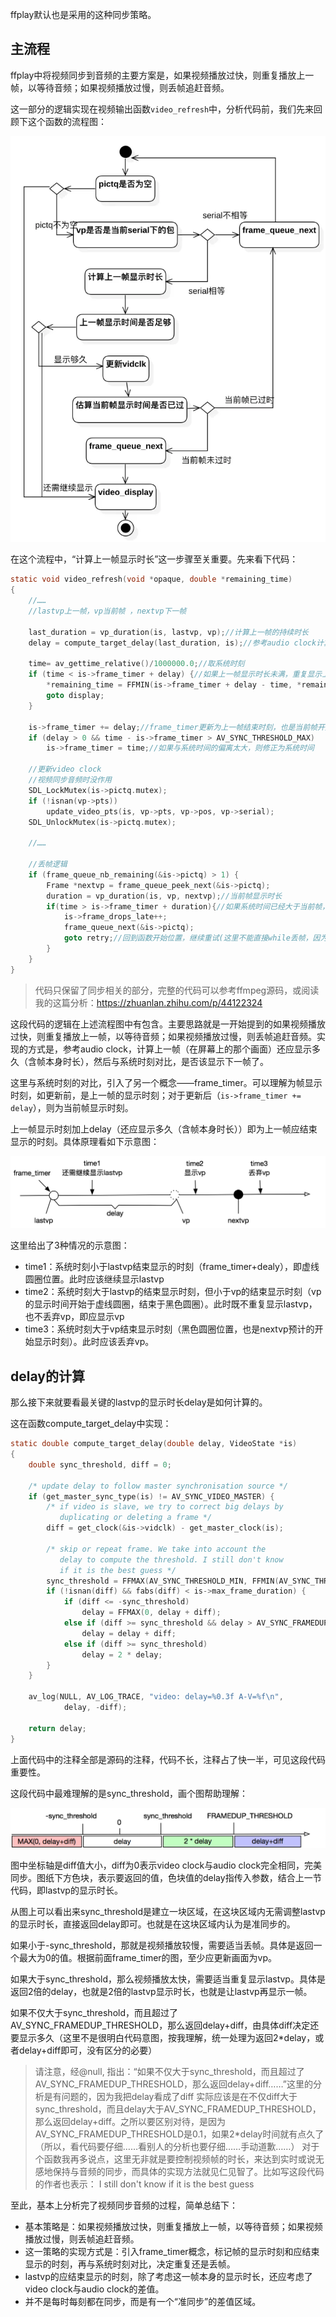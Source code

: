 ffplay默认也是采用的这种同步策略。

## 主流程

ffplay中将视频同步到音频的主要方案是，如果视频播放过快，则重复播放上一帧，以等待音频；如果视频播放过慢，则丢帧追赶音频。

这一部分的逻辑实现在视频输出函数`video_refresh`中，分析代码前，我们先来回顾下这个函数的流程图：

![img](image/v2-6316d7bd07a4cc541da4866b632aa559_720w.webp)



在这个流程中，“计算上一帧显示时长”这一步骤至关重要。先来看下代码：

```c
static void video_refresh(void *opaque, double *remaining_time)
{
    //……
    //lastvp上一帧，vp当前帧 ，nextvp下一帧

    last_duration = vp_duration(is, lastvp, vp);//计算上一帧的持续时长
    delay = compute_target_delay(last_duration, is);//参考audio clock计算上一帧真正的持续时长

    time= av_gettime_relative()/1000000.0;//取系统时刻
    if (time < is->frame_timer + delay) {//如果上一帧显示时长未满，重复显示上一帧
        *remaining_time = FFMIN(is->frame_timer + delay - time, *remaining_time);
        goto display;
    }

    is->frame_timer += delay;//frame_timer更新为上一帧结束时刻，也是当前帧开始时刻
    if (delay > 0 && time - is->frame_timer > AV_SYNC_THRESHOLD_MAX)
        is->frame_timer = time;//如果与系统时间的偏离太大，则修正为系统时间

    //更新video clock
    //视频同步音频时没作用
    SDL_LockMutex(is->pictq.mutex);
    if (!isnan(vp->pts))
        update_video_pts(is, vp->pts, vp->pos, vp->serial);
    SDL_UnlockMutex(is->pictq.mutex);

    //……

    //丢帧逻辑
    if (frame_queue_nb_remaining(&is->pictq) > 1) {
        Frame *nextvp = frame_queue_peek_next(&is->pictq);
        duration = vp_duration(is, vp, nextvp);//当前帧显示时长
        if(time > is->frame_timer + duration){//如果系统时间已经大于当前帧，则丢弃当前帧
            is->frame_drops_late++;
            frame_queue_next(&is->pictq);
            goto retry;//回到函数开始位置，继续重试(这里不能直接while丢帧，因为很可能audio clock重新对时了，这样delay值需要重新计算)
        }
    }
}
```

> 代码只保留了同步相关的部分，完整的代码可以参考ffmpeg源码，或阅读我的这篇分析：https://zhuanlan.zhihu.com/p/44122324

这段代码的逻辑在上述流程图中有包含。主要思路就是一开始提到的如果视频播放过快，则重复播放上一帧，以等待音频；如果视频播放过慢，则丢帧追赶音频。实现的方式是，参考audio clock，计算上一帧（在屏幕上的那个画面）还应显示多久（含帧本身时长），然后与系统时刻对比，是否该显示下一帧了。

这里与系统时刻的对比，引入了另一个概念——frame_timer。可以理解为帧显示时刻，如更新前，是上一帧的显示时刻；对于更新后（`is->frame_timer += delay`），则为当前帧显示时刻。

上一帧显示时刻加上delay（还应显示多久（含帧本身时长））即为上一帧应结束显示的时刻。具体原理看如下示意图：

![img](image/v2-67dc4599167db6cf2592d418f12f5dc5_720w.webp)



这里给出了3种情况的示意图：

- time1：系统时刻小于lastvp结束显示的时刻（frame_timer+dealy），即虚线圆圈位置。此时应该继续显示lastvp
- time2：系统时刻大于lastvp的结束显示时刻，但小于vp的结束显示时刻（vp的显示时间开始于虚线圆圈，结束于黑色圆圈）。此时既不重复显示lastvp，也不丢弃vp，即应显示vp
- time3：系统时刻大于vp结束显示时刻（黑色圆圈位置，也是nextvp预计的开始显示时刻）。此时应该丢弃vp。

## delay的计算

那么接下来就要看最关键的lastvp的显示时长delay是如何计算的。

这在函数compute_target_delay中实现：

```c
static double compute_target_delay(double delay, VideoState *is)
{
    double sync_threshold, diff = 0;

    /* update delay to follow master synchronisation source */
    if (get_master_sync_type(is) != AV_SYNC_VIDEO_MASTER) {
        /* if video is slave, we try to correct big delays by
           duplicating or deleting a frame */
        diff = get_clock(&is->vidclk) - get_master_clock(is);

        /* skip or repeat frame. We take into account the
           delay to compute the threshold. I still don't know
           if it is the best guess */
        sync_threshold = FFMAX(AV_SYNC_THRESHOLD_MIN, FFMIN(AV_SYNC_THRESHOLD_MAX, delay));
        if (!isnan(diff) && fabs(diff) < is->max_frame_duration) {
            if (diff <= -sync_threshold)
                delay = FFMAX(0, delay + diff);
            else if (diff >= sync_threshold && delay > AV_SYNC_FRAMEDUP_THRESHOLD)
                delay = delay + diff;
            else if (diff >= sync_threshold)
                delay = 2 * delay;
        }
    }

    av_log(NULL, AV_LOG_TRACE, "video: delay=%0.3f A-V=%f\n",
            delay, -diff);

    return delay;
}
```

上面代码中的注释全部是源码的注释，代码不长，注释占了快一半，可见这段代码重要性。

这段代码中最难理解的是sync_threshold，画个图帮助理解：

![img](image/v2-a814b6fcc7521ec6c53cbf6b5e65092a_720w.webp)



图中坐标轴是diff值大小，diff为0表示video clock与audio clock完全相同，完美同步。图纸下方色块，表示要返回的值，色块值的delay指传入参数，结合上一节代码，即lastvp的显示时长。

从图上可以看出来sync_threshold是建立一块区域，在这块区域内无需调整lastvp的显示时长，直接返回delay即可。也就是在这块区域内认为是准同步的。

如果小于-sync_threshold，那就是视频播放较慢，需要适当丢帧。具体是返回一个最大为0的值。根据前面frame_timer的图，至少应更新画面为vp。

如果大于sync_threshold，那么视频播放太快，需要适当重复显示lastvp。具体是返回2倍的delay，也就是2倍的lastvp显示时长，也就是让lastvp再显示一帧。

如果不仅大于sync_threshold，而且超过了AV_SYNC_FRAMEDUP_THRESHOLD，那么返回delay+diff，由具体diff决定还要显示多久（这里不是很明白代码意图，按我理解，统一处理为返回2*delay，或者delay+diff即可，没有区分的必要）

> 请注意，经@null, 指出：“如果不仅大于sync_threshold，而且超过了AV_SYNC_FRAMEDUP_THRESHOLD，那么返回delay+diff……”这里的分析是有问题的，因为我把delay看成了diff
> 实际应该是在不仅diff大于sync_threshold，而且delay大于AV_SYNC_FRAMEDUP_THRESHOLD，那么返回delay+diff。之所以要区别对待，是因为AV_SYNC_FRAMEDUP_THRESHOLD是0.1，如果2*delay时间就有点久了
> （所以，看代码要仔细……看别人的分析也要仔细……手动道歉……）
> 对于个函数我再多说点，这里无非就是要控制视频帧的时长，来达到实时或说无感地保持与音频的同步，而具体的实现方法就见仁见智了。比如写这段代码的作者也表示： I still don't know if it is the best guess



至此，基本上分析完了视频同步音频的过程，简单总结下：

- 基本策略是：如果视频播放过快，则重复播放上一帧，以等待音频；如果视频播放过慢，则丢帧追赶音频。
- 这一策略的实现方式是：引入frame_timer概念，标记帧的显示时刻和应结束显示的时刻，再与系统时刻对比，决定重复还是丢帧。
- lastvp的应结束显示的时刻，除了考虑这一帧本身的显示时长，还应考虑了video clock与audio clock的差值。
- 并不是每时每刻都在同步，而是有一个“准同步”的差值区域。